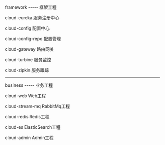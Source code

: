 framework   -----   框架工程

cloud-eureka        服务注册中心

cloud-config        配置中心

cloud-config-repo   配置管理

cloud-gateway       路由网关

cloud-turbine       服务监控

cloud-zipkin        服务跟踪

------------------------------

business    -----   业务工程

cloud-web           Web工程

cloud-stream-mq     RabbitMq工程

cloud-redis         Redis工程

cloud-es            ElasticSearch工程

cloud-admin         Admin工程
